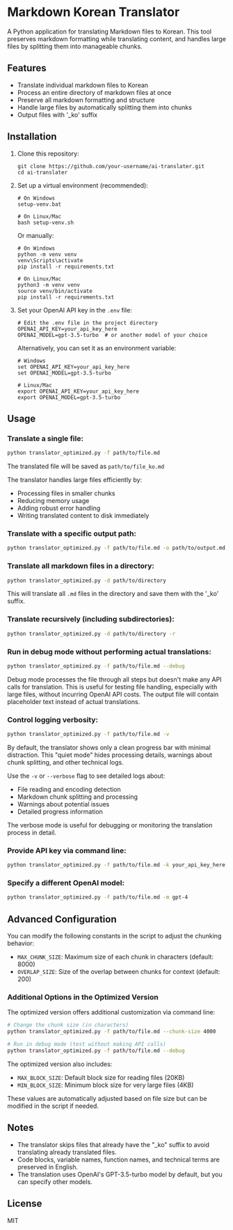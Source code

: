 # Markdown Korean Translator

A Python application for translating Markdown files to Korean. This tool preserves markdown formatting while translating content, and handles large files by splitting them into manageable chunks.

## Features

- Translate individual markdown files to Korean
- Process an entire directory of markdown files at once
- Preserve all markdown formatting and structure
- Handle large files by automatically splitting them into chunks
- Output files with '_ko' suffix

## Installation

1. Clone this repository:
   ```
   git clone https://github.com/your-username/ai-translater.git
   cd ai-translater
   ```

2. Set up a virtual environment (recommended):
   ```
   # On Windows
   setup-venv.bat
   
   # On Linux/Mac
   bash setup-venv.sh
   ```
   
   Or manually:
   ```
   # On Windows
   python -m venv venv
   venv\Scripts\activate
   pip install -r requirements.txt
   
   # On Linux/Mac
   python3 -m venv venv
   source venv/bin/activate
   pip install -r requirements.txt
   ```

3. Set your OpenAI API key in the `.env` file:
   ```
   # Edit the .env file in the project directory
   OPENAI_API_KEY=your_api_key_here
   OPENAI_MODEL=gpt-3.5-turbo  # or another model of your choice
   ```
   
   Alternatively, you can set it as an environment variable:
   ```
   # Windows
   set OPENAI_API_KEY=your_api_key_here
   set OPENAI_MODEL=gpt-3.5-turbo
   
   # Linux/Mac
   export OPENAI_API_KEY=your_api_key_here
   export OPENAI_MODEL=gpt-3.5-turbo
   ```

## Usage

### Translate a single file:

```bash
python translator_optimized.py -f path/to/file.md
```

The translated file will be saved as `path/to/file_ko.md`

The translator handles large files efficiently by:
- Processing files in smaller chunks
- Reducing memory usage
- Adding robust error handling
- Writing translated content to disk immediately

### Translate with a specific output path:

```bash
python translator_optimized.py -f path/to/file.md -o path/to/output.md
```

### Translate all markdown files in a directory:

```bash
python translator_optimized.py -d path/to/directory
```

This will translate all `.md` files in the directory and save them with the '_ko' suffix.

### Translate recursively (including subdirectories):

```bash
python translator_optimized.py -d path/to/directory -r
```

### Run in debug mode without performing actual translations:

```bash
python translator_optimized.py -f path/to/file.md --debug
```

Debug mode processes the file through all steps but doesn't make any API calls for translation. This is useful for testing file handling, especially with large files, without incurring OpenAI API costs. The output file will contain placeholder text instead of actual translations.

### Control logging verbosity:

```bash
python translator_optimized.py -f path/to/file.md -v
```

By default, the translator shows only a clean progress bar with minimal distraction. This "quiet mode" hides processing details, warnings about chunk splitting, and other technical logs.

Use the `-v` or `--verbose` flag to see detailed logs about:
- File reading and encoding detection
- Markdown chunk splitting and processing
- Warnings about potential issues
- Detailed progress information

The verbose mode is useful for debugging or monitoring the translation process in detail.

### Provide API key via command line:

```bash
python translator_optimized.py -f path/to/file.md -k your_api_key_here
```

### Specify a different OpenAI model:

```bash
python translator_optimized.py -f path/to/file.md -m gpt-4
```

## Advanced Configuration

You can modify the following constants in the script to adjust the chunking behavior:

- `MAX_CHUNK_SIZE`: Maximum size of each chunk in characters (default: 8000)
- `OVERLAP_SIZE`: Size of the overlap between chunks for context (default: 200)

### Additional Options in the Optimized Version

The optimized version offers additional customization via command line:

```bash
# Change the chunk size (in characters)
python translator_optimized.py -f path/to/file.md --chunk-size 4000

# Run in debug mode (test without making API calls)
python translator_optimized.py -f path/to/file.md --debug
```

The optimized version also includes:

- `MAX_BLOCK_SIZE`: Default block size for reading files (20KB)
- `MIN_BLOCK_SIZE`: Minimum block size for very large files (4KB)

These values are automatically adjusted based on file size but can be modified in the script if needed.

## Notes

- The translator skips files that already have the "_ko" suffix to avoid translating already translated files.
- Code blocks, variable names, function names, and technical terms are preserved in English.
- The translation uses OpenAI's GPT-3.5-turbo model by default, but you can specify other models.

## License

MIT
